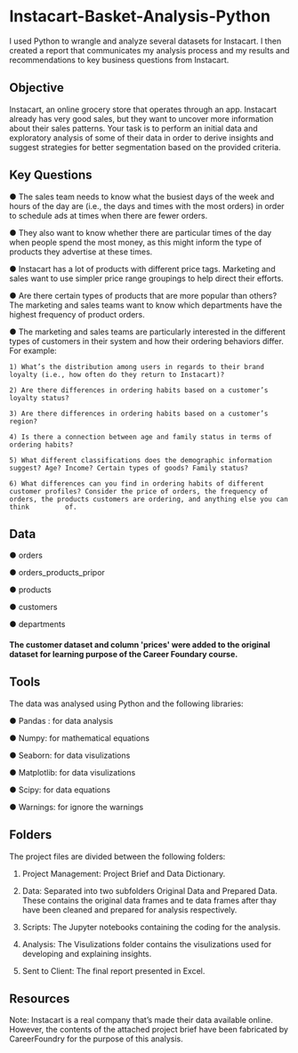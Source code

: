 # Instacart-Basket-Analysis-Python

I used Python to wrangle and analyze several datasets for Instacart. I then created a report that communicates my analysis process and my results and recommendations to key business questions from Instacart.

## Objective 

Instacart, an online grocery store that operates through an app. Instacart already has very good sales, but they want to uncover more information about their sales patterns. Your task is to perform an initial data and exploratory analysis of some of their data in order to derive insights and suggest strategies for better segmentation based on the provided criteria.

## Key Questions

  ● The sales team needs to know what the busiest days of the week and hours of the day are (i.e., the days and times with the most orders) in order to schedule ads at times when there are fewer orders.

  ● They also want to know whether there are particular times of the day when people spend the most money, as this might inform the type of products they advertise at these times.

  ● Instacart has a lot of products with different price tags. Marketing and sales want to use simpler price range groupings to help direct their efforts.

  ● Are there certain types of products that are more popular than others? The marketing and sales teams want to know which departments have the highest frequency of product orders.

  ● The marketing and sales teams are particularly interested in the different types of customers in their system and how their ordering behaviors differ. For example:
  
    1) What’s the distribution among users in regards to their brand loyalty (i.e., how often do they return to Instacart)?
    
    2) Are there differences in ordering habits based on a customer’s loyalty status?
    
    3) Are there differences in ordering habits based on a customer’s region?
    
    4) Is there a connection between age and family status in terms of ordering habits?
    
    5) What different classifications does the demographic information suggest? Age? Income? Certain types of goods? Family status?
    
    6) What differences can you find in ordering habits of different customer profiles? Consider the price of orders, the frequency of orders, the products customers are ordering, and anything else you can think         of.

## Data

  ● orders

  ● orders_products_pripor

  ● products

  ● customers

  ● departments

#### The customer dataset and column 'prices' were added to the original dataset for learning purpose of the Career Foundary course.

## Tools

The data was analysed using Python and the following libraries:

  ● Pandas : for data analysis

  ● Numpy: for mathematical equations

  ● Seaborn: for data visulizations

  ● Matplotlib: for data visulizations

  ● Scipy: for data equations

  ● Warnings: for ignore the warnings

## Folders

The project files are divided between the following folders:

  1) Project Management: Project Brief and Data Dictionary.
    
  2) Data: Separated into two subfolders Original Data and Prepared Data. These contains the original data frames and te data frames after thay have been cleaned and prepared for analysis respectively.

  3) Scripts: The Jupyter notebooks containing the coding for the analysis.

  4) Analysis: The Visulizations folder contains the visulizations used for developing and explaining insights.

  5) Sent to Client: The final report presented in Excel.

## Resources

Note: Instacart is a real company that’s made their data available online. However, the contents of the attached project brief have been fabricated by CareerFoundry for the purpose of this analysis.
     

